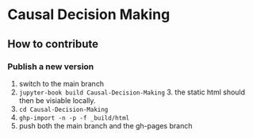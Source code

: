 # Causal Decision Making


## How to contribute
### Publish a new version
1. switch to the main branch
2. `jupyter-book build Causal-Decision-Making`
	3. the static html should then be visiable locally.
4. `cd Causal-Decision-Making`
3. `ghp-import -n -p -f _build/html`
4. push both the main branch and the gh-pages branch